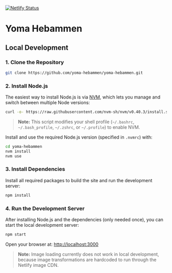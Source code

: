 [![Netlify Status](https://api.netlify.com/api/v1/badges/2835ab69-44da-4dda-add4-b29ec4275243/deploy-status)](https://app.netlify.com/sites/yoma-website/deploys)

# Yoma Hebammen

## Local Development

### 1. Clone the Repository

```sh
git clone https://github.com/yoma-hebammen/yoma-hebammen.git
```

### 2. Install Node.js

The easiest way to install Node.js is via [NVM](https://github.com/nvm-sh/nvm), which lets you manage and switch between multiple Node versions:

```sh
curl -o- https://raw.githubusercontent.com/nvm-sh/nvm/v0.40.3/install.sh | bash
```

> **Note:** This script modifies your shell profile (`~/.bashrc`, `~/.bash_profile`, `~/.zshrc`, or `~/.profile`) to enable NVM.

Install and use the required Node.js version (specified in `.nvmrc`) with:

```sh
cd yoma-hebammen
nvm install
nvm use
```

### 3. Install Dependencies

Install all required packages to build the site and run the development server:

```sh
npm install
```

### 4. Run the Development Server

After installing Node.js and the dependencies (only needed once), you can start the local development server:

```sh
npm start
```

Open your browser at: [http://localhost:3000](http://localhost:3000)

> **Note:** Image loading currently does not work in local development, because image transformations are hardcoded to run through the Netlify image CDN.
